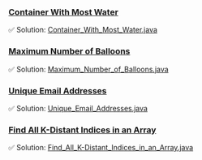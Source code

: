 ### [Container With Most Water](https://leetcode.com/problems/container-with-most-water/description/)
✅ Solution: [Container_With_Most_Water.java](Container_With_Most_Water.java)

### [Maximum Number of Balloons](https://leetcode.com/problems/maximum-number-of-balloons/description/)
✅ Solution: [Maximum_Number_of_Balloons.java](Maximum_Number_of_Balloons.java)

### [Unique Email Addresses](https://leetcode.com/problems/unique-email-addresses/description/)
✅ Solution: [Unique_Email_Addresses.java](Unique_Email_Addresses.java)

### [Find All K-Distant Indices in an Array](https://leetcode.com/problems/find-all-k-distant-indices-in-an-array/description/)
✅ Solution: [Find_All_K-Distant_Indices_in_an_Array.java](Find_All_K-Distant_Indices_in_an_Array.java)

